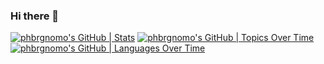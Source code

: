 ### Hi there 👋

[![phbrgnomo's GitHub | Stats](https://stats.quine.sh/phbrgnomo/github?theme=dark)](https://quine.sh?utm_source=widgets&utm_campaign=phbrgnomo)
[![phbrgnomo's GitHub | Topics Over Time](https://stats.quine.sh/phbrgnomo/topics-over-time?theme=dark)](https://quine.sh?utm_source=widgets&utm_campaign=phbrgnomo)
[![phbrgnomo's GitHub | Languages Over Time](https://stats.quine.sh/phbrgnomo/languages-over-time?theme=dark)](https://quine.sh?utm_source=widgets&utm_campaign=phbrgnomo)
<!--
**phbrgnomo/phbrgnomo** is a ✨ _special_ ✨ repository because its `README.md` (this file) appears on your GitHub profile.

Here are some ideas to get you started:

- 🔭 I’m currently working on ...
- 🌱 I’m currently learning ...
- 👯 I’m looking to collaborate on ...
- 🤔 I’m looking for help with ...
- 💬 Ask me about ...
- 📫 How to reach me: ...
- 😄 Pronouns: ...
- ⚡ Fun fact: ...
-->
